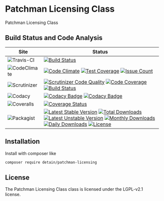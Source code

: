 # Patchman Licensing Class

Patchman Licensing Class

## Build Status and Code Analysis

Site          | Status
--------------|---------------------------
![Travis-CI](http://i.is.cc/storage/GYd75qN.png "Travis-CI")     | [![Build Status](https://travis-ci.org/detain/patchman-licensing.svg?branch=master)](https://travis-ci.org/detain/patchman-licensing)
![CodeClimate](http://i.is.cc/storage/GYlageh.png "CodeClimate")  | [![Code Climate](https://codeclimate.com/github/detain/patchman-licensing/badges/gpa.svg)](https://codeclimate.com/github/detain/patchman-licensing) [![Test Coverage](https://codeclimate.com/github/detain/patchman-licensing/badges/coverage.svg)](https://codeclimate.com/github/detain/patchman-licensing/coverage) [![Issue Count](https://codeclimate.com/github/detain/patchman-licensing/badges/issue_count.svg)](https://codeclimate.com/github/detain/patchman-licensing)
![Scrutinizer](http://i.is.cc/storage/GYeUnux.png "Scrutinizer")   | [![Scrutinizer Code Quality](https://scrutinizer-ci.com/g/myadmin-plugins/patchman-licensing/badges/quality-score.png?b=master)](https://scrutinizer-ci.com/g/myadmin-plugins/patchman-licensing/?branch=master) [![Code Coverage](https://scrutinizer-ci.com/g/myadmin-plugins/patchman-licensing/badges/coverage.png?b=master)](https://scrutinizer-ci.com/g/myadmin-plugins/patchman-licensing/?branch=master) [![Build Status](https://scrutinizer-ci.com/g/myadmin-plugins/patchman-licensing/badges/build.png?b=master)](https://scrutinizer-ci.com/g/myadmin-plugins/patchman-licensing/build-status/master)
![Codacy](http://i.is.cc/storage/GYi66Cx.png "Codacy")        | [![Codacy Badge](https://api.codacy.com/project/badge/Grade/226251fc068f4fd5b4b4ef9a40011d06)](https://www.codacy.com/app/detain/patchman-licensing) [![Codacy Badge](https://api.codacy.com/project/badge/Coverage/25fa74eb74c947bf969602fcfe87e349)](https://www.codacy.com/app/detain/patchman-licensing?utm_source=github.com&utm_medium=referral&utm_content=detain/patchman-licensing&utm_campaign=Badge_Coverage)
![Coveralls](http://i.is.cc/storage/GYjNSim.png "Coveralls")    | [![Coverage Status](https://coveralls.io/repos/github/detain/db_abstraction/badge.svg?branch=master)](https://coveralls.io/github/detain/patchman-licensing?branch=master)
![Packagist](http://i.is.cc/storage/GYacBEX.png "Packagist")     | [![Latest Stable Version](https://poser.pugx.org/detain/patchman-licensing/version)](https://packagist.org/packages/detain/patchman-licensing) [![Total Downloads](https://poser.pugx.org/detain/patchman-licensing/downloads)](https://packagist.org/packages/detain/patchman-licensing) [![Latest Unstable Version](https://poser.pugx.org/detain/patchman-licensing/v/unstable)](//packagist.org/packages/detain/patchman-licensing) [![Monthly Downloads](https://poser.pugx.org/detain/patchman-licensing/d/monthly)](https://packagist.org/packages/detain/patchman-licensing) [![Daily Downloads](https://poser.pugx.org/detain/patchman-licensing/d/daily)](https://packagist.org/packages/detain/patchman-licensing) [![License](https://poser.pugx.org/detain/patchman-licensing/license)](https://packagist.org/packages/detain/patchman-licensing)


## Installation

Install with composer like

```sh
composer require detain/patchman-licensing
```

## License

The Patchman Licensing Class class is licensed under the LGPL-v2.1 license.

